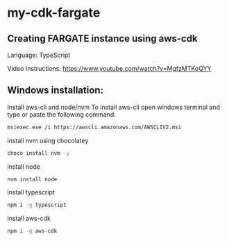 # my-cdk-fargate

## Creating FARGATE instance using aws-cdk 

Language: TypeScript

Video Instructions: 
https://www.youtube.com/watch?v=MgfzMTKoQYY

## Windows installation:
Install aws-cli and node/nvm
To install aws-cli
open windows terminal and type or paste the following command: 
```sh 
msiexec.exe /i https://awscli.amazonaws.com/AWSCLIV2.msi
```

install nvm using chocolatey
```sh
choco install nvm -y
```

install node
```sh
nvm install node
```

install typescript
```sh
npm i -g typescript
```

install aws-cdk
```sh
npm i -g aws-cdk
```